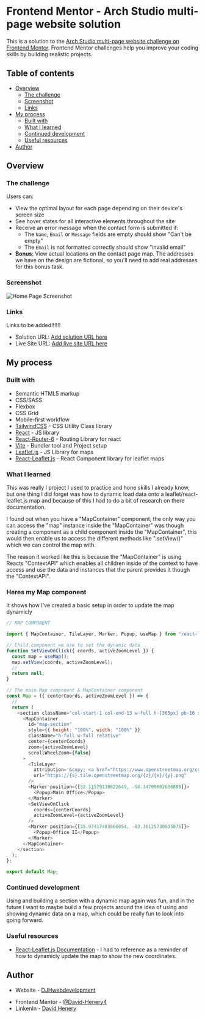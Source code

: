 # Frontend Mentor - Arch Studio multi-page website solution

This is a solution to the [Arch Studio multi-page website challenge on Frontend Mentor](https://www.frontendmentor.io/challenges/arch-studio-multipage-website-wNIbOFYR6). Frontend Mentor challenges help you improve your coding skills by building realistic projects.

## Table of contents

- [Overview](#overview)
  - [The challenge](#the-challenge)
  - [Screenshot](#screenshot) 
  - [Links](#links)
- [My process](#my-process)
  - [Built with](#built-with)
  - [What I learned](#what-i-learned)
  - [Continued development](#continued-development)
  - [Useful resources](#useful-resources)
- [Author](#author)

## Overview

### The challenge

Users can:

- View the optimal layout for each page depending on their device's screen size
- See hover states for all interactive elements throughout the site
- Receive an error message when the contact form is submitted if:
  - The `Name`, `Email` or `Message` fields are empty should show "Can't be empty"
  - The `Email` is not formatted correctly should show "invalid email"
- **Bonus**: View actual locations on the contact page map. The addresses we have on the design are fictional, so you'll need to add real addresses for this bonus task.

### Screenshot

![Home Page Screenshot](./screenshot/screenshot-lrg.png)

### Links

Links to be added!!!!!!

- Solution URL: [Add solution URL here](https://your-solution-url.com)
- Live Site URL: [Add live site URL here](https://your-live-site-url.com)

## My process

### Built with

- Semantic HTML5 markup
- CSS/SASS
- Flexbox
- CSS Grid
- Mobile-first workflow
- [TailwindCSS](https://tailwindcss.com) - CSS Utility Class library
- [React](https://reactjs.org/) - JS library
- [React-Router-6](https://reactrouter.com/en/main) - Routing Library for react
- [Vite](https://v3.vitejs.dev) - Bundler tool and Project setup
- [Leaflet.js](https://leafletjs.com) - JS Library for maps
- [React-Leaflet.js](https://react-leaflet.js.org) - React Component library for leaflet maps

### What I learned

This was really I project I used to practice and hone skills I already know, but one thing I did forget was how to dynamic load data onto a leaflet/react-leaflet.js map and because of this I had to do a bit of research on there documentation.

I found out when you have a "MapContainer" component, the only way you can access the "map" instance inside the "MapContainer" was though creating a component as a child component inside the "MapContainer", this would then enable us to access the different methods like ".setView()" which we can control the map with.

The reason it worked like this is because the "MapContainer" is using Reacts "ContextAPI" which enables all children inside of the context to have access and use the data and instances that the parent provides it though the "ContextAPI".

### Heres my Map component

It shows how I've created a basic setup in order to update the map dynamicly

```js
// MAP COMPONENT

import { MapContainer, TileLayer, Marker, Popup, useMap } from "react-leaflet";

// Child component we use to set the dynamic data
function SetViewOnClick({ coords, activeZoomLevel }) {
  const map = useMap();
  map.setView(coords, activeZoomLevel);
  //
  return null;
}

// The main Map component & MapContainer component
const Map = ({ centerCoords, activeZoomLevel }) => {
  //
  return (
    <section className="col-start-1 col-end-13 w-full h-[365px] pb-16 smTab:pb-44 smTab:h-[560px] mdTab:col-start-2 mdTab:col-end-12">
      <MapContainer
        id="map-section"
        style={{ height: "100%", width: "100%" }}
        className="h-full w-full relative"
        center={centerCoords}
        zoom={activeZoomLevel}
        scrollWheelZoom={false}
      >
        <TileLayer
          attribution='&copy; <a href="https://www.openstreetmap.org/copyright">OpenStreetMap</a> contributors'
          url="https://{s}.tile.openstreetmap.org/{z}/{x}/{y}.png"
        />
        <Marker position={[32.11579138622649, -96.34709602636889]}>
          <Popup>Main Office</Popup>
        </Marker>
        <SetViewOnClick
          coords={centerCoords}
          activeZoomLevel={activeZoomLevel}
        />
        <Marker position={[35.97417483866054, -83.36125730935075]}>
          <Popup>Office II</Popup>
        </Marker>
      </MapContainer>
    </section>
  );
};

export default Map;
```

### Continued development

Using and building a section with a dynamic map again was fun, and in the future I want to maybe build a few projects around the idea of using and showing dynamic data on a map, which could be really fun to look into going forward.

### Useful resources

- [React-Leaflet.js Documentation](https://react-leaflet.js.org) - I had to reference as a reminder of how to dynamicly update the map to show the new coordinates.

## Author

- Website - [DJHwebdevelopment](https://www.djhwebdevelopment.com)
<!-- FONTEND MENTOR NEEDS UPDATING -->
- Frontend Mentor - [@David-Henery4](https://www.frontendmentor.io/profile/yourusername)
- LinkenIn - [David Henery](https://www.linkedin.com/in/david-henery-725458241)
